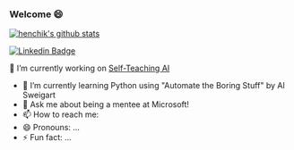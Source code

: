 ### Welcome 😄

[![henchik's github stats](https://github-readme-stats.vercel.app/api?username=henchik)](https://github.com/henchik)

[![Linkedin Badge](https://img.shields.io/badge/-Chen%20Stanilovsky-blue?style=flat-square&logo=Linkedin&logoColor=white&link=https://www.linkedin.com/in/chen-stanilovsky/)]()


🔭 I’m currently working on [Self-Teaching AI](https://github.com/henchik/Learning-CS-AI-ML/projects/1)
- 🌱 I’m currently learning Python using "Automate the Boring Stuff" by Al Sweigart
- 💬 Ask me about being a mentee at Microsoft! 
- 📫 How to reach me: 
- 😄 Pronouns: ...
- ⚡ Fun fact: ...

